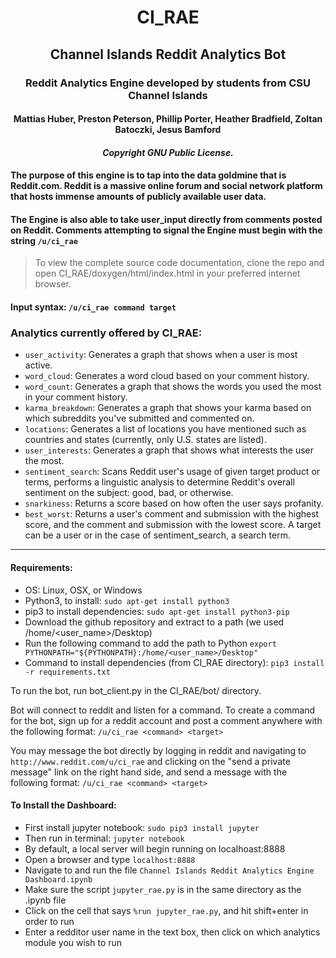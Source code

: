 
<h1 align="center">CI_RAE</h1>
<h2 align="center">Channel Islands Reddit Analytics Bot</h3>
<h3 align="center">Reddit Analytics Engine developed by students from CSU Channel Islands</h2>
<h4 align="center"> Mattias Huber, Preston Peterson, Phillip Porter, Heather Bradfield, Zoltan Batoczki, Jesus Bamford </h3>
<h4 align="center"><i>Copyright GNU Public License.</i></h4>


#### The purpose of this engine is to tap into the data goldmine that is Reddit.com. Reddit is a massive online forum and social network platform that hosts immense amounts of publicly available user data.    
#### The Engine is also able to take user_input directly from comments posted on Reddit. Comments attempting to signal the Engine must begin with the string `/u/ci_rae`

> To view the complete source code documentation, clone the repo and open CI_RAE/doxygen/html/index.html in your preferred internet browser.

#### Input syntax: `/u/ci_rae command target`

### Analytics currently offered by CI_RAE:
* `user_activity`: Generates a graph that shows when a user is most active.
* `word_cloud`: Generates a word cloud based on your comment history.
* `word_count`: Generates a graph that shows the words you used the most in your comment history.
* `karma_breakdown`: Generates a graph that shows your karma based on which subreddits you've submitted and commented on.
* `locations`: Generates a list of locations you have mentioned such as countries and states (currently, only U.S. states are listed).
* `user_interests`: Generates a graph that shows what interests the user the most.
* `sentiment_search`: Scans Reddit user's usage of given target product or terms, performs a linguistic analysis to determine Reddit's overall sentiment on the subject: good, bad, or otherwise.
* `snarkiness`: Returns a score based on how often the user says profanity.
* `best_worst`: Returns a user's comment and submission with the highest score, and the comment and submission with the lowest score.
A target can be a user or in the case of sentiment_search, a search term.

---

#### Requirements:
* OS: Linux, OSX, or Windows
* Python3, to install: `sudo apt-get install python3`
* pip3 to install dependencies: `sudo apt-get install python3-pip`
* Download the github repository and extract to a path (we used /home/<user_name>/Desktop)
* Run the following command to add the path to Python `export PYTHONPATH="${PYTHONPATH}:/home/<user_name>/Desktop"`
* Command to install dependencies (from CI_RAE directory): `pip3 install -r requirements.txt`


To run the bot, run bot_client.py in the CI_RAE/bot/ directory.

Bot will connect to reddit and listen for a command.  To create a command for the bot, sign up for a reddit account and post a comment anywhere with the following format: `/u/ci_rae <command> <target>`

You may message the bot directly by logging in reddit and navigating to `http://www.reddit.com/u/ci_rae` and clicking on the "send a private message" link on the right hand side, and send a message with the following format: `/u/ci_rae <command> <target>`

#### To Install the Dashboard:
* First install jupyter notebook: `sudo pip3 install jupyter`
* Then run in terminal: `jupyter notebook`
* By default, a local server will begin running on localhoast:8888
* Open a browser and type `localhost:8888`
* Navigate to and run the file `Channel Islands Reddit Analytics Engine Dashboard.ipynb`
* Make sure the script `jupyter_rae.py` is in the same directory as the .ipynb file
* Click on the cell that says `%run jupyter_rae.py`, and hit shift+enter in order to run
* Enter a redditor user name in the text box, then click on which analytics module you wish to run

